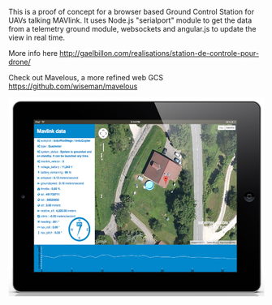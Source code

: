 This is a proof of concept for a browser based Ground Control Station for UAVs talking MAVlink. It uses Node.js "serialport" module to get the data from a telemetry ground module, websockets and angular.js to update the view in real time.

More info here http://gaelbillon.com/realisations/station-de-controle-pour-drone/

Check out Mavelous, a more refined web GCS https://github.com/wiseman/mavelous

![Nodejs Websockets GCS iPad](screenshot.jpg "Nodejs Websockets GCS iPad")